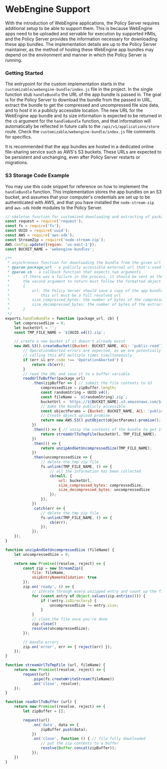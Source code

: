 # WebEngine Support

With the introduction of WebEngine applications, the Policy Server requires additional setup to be able to support them. This is because WebEngine apps need to be uploaded and servable for execution by supported HMIs, and the Policy Server provides the information necessary for downloading these app bundles. The implementation details are up to the Policy Server maintainer, as the method of hosting these WebEngine app bundles may depend on the environment and manner in which the Policy Server is running. 

### Getting Started
The entrypoint for the custom implementation starts in the `customizable/webengine-bundle/index.js` file in the project. In the single function stub `handleBundle` the URL of the app bundle is passed in. The goal is for the Policy Server to download the bundle from the passed in URL, extract the bundle to get the compressed and uncompressed file size data, and to host it in a publicly accessible location. The new URL for the WebEngine app bundle and its size information is expected to be returned in the `cb` argument for the `handleBundle` function, and that information will automatically be reflected in future calls to the `/api/v1/applications/store` route. Check the `customizable/webengine-bundle/index.js` file comments for specifics.

It is recommended that the app bundles are hosted in a dedicated online file-sharing service such as AWS's S3 buckets. These URLs are expected to be persistent and unchanging, even after Policy Server restarts or migrations. 

### S3 Storage Code Example
You may use this code snippet for reference on how to implement the `handleBundle` function. This implementation stores the app bundles on an S3 bucket, and assumes that your computer's credentials are set up to be authenticated with AWS, and that you have installed the `node-stream-zip` and `aws-sdk` node modules to the Policy Server.

```js
// skeleton function for customized downloading and extracting of package information
const request = require('request');
const fs = require('fs');
const UUID = require('uuid');
const AWS = require('aws-sdk');
const StreamZip = require('node-stream-zip');
AWS.config.update({region: 'us-east-1'});
const BUCKET_NAME = 'webengine-bundles';

/**
 * asynchronous function for downloading the bundle from the given url and extracting its size information
 * @param package_url - a publicly accessible external url that's used to download the bundle onto the Policy Server
 * @param cb - a callback function that expects two arguments
 *      if there was a failure in the process, it should be sent as the first argument. the Policy Server will log it
 *      the second argument to return must follow the formatted object below
 *      {
 *          url: the Policy Server should save a copy of the app bundle somewhere publicly accessible
 *              this url must be a full resolved url
 *          size_compressed_bytes: the number of bytes of the compressed downloaded bundle
 *          size_decompressed_bytes: the number of bytes of the extracted downloaded bundle
 *      }
 */
exports.handleBundle = function (package_url, cb) {
    let compressedSize = 0;
    let bucketUrl = '';
    const TMP_FILE_NAME = `${UUID.v4()}.zip`;

    // create a new bucket if it doesn't already exist
    new AWS.S3().createBucket({Bucket: BUCKET_NAME, ACL: 'public-read'}, err => {
        // OperationAborted errors are expected, as we are potentially 
        // calling this API multiple times simultaneously
        if (err && err.code !== 'OperationAborted') {
            return cb(err);
        }
        // read the URL and save it to a buffer variable
        readUrlToBuffer(package_url)
            .then(zipBuffer => { // submit the file contents to S3
                compressedSize = zipBuffer.length;
                const randomString = UUID.v4();
                const fileName = `${randomString}.zip`;
                bucketUrl = `https://${BUCKET_NAME}.s3.amazonaws.com/${fileName}`;
                // make the bundle publicly accessible
                const objectParams = {Bucket: BUCKET_NAME, ACL: 'public-read', Key: fileName, Body: zipBuffer};
                // Create object upload promise
                return new AWS.S3().putObject(objectParams).promise();
            })
            .then(() => { // unzip the contents of the bundle to get its uncompressed data information
                return streamUrlToTmpFile(bucketUrl, TMP_FILE_NAME);
            })
            .then(() => {
                return unzipAndGetUncompressedSize(TMP_FILE_NAME);
            })
            .then(uncompressedSize => {
                // delete the tmp zip file
                fs.unlink(TMP_FILE_NAME, () => {
                    // all the information has been collected
                    cb(null, {
                        url: bucketUrl,
                        size_compressed_bytes: compressedSize,
                        size_decompressed_bytes: uncompressedSize
                    });
                });
            })
            .catch(err => {
                // delete the tmp zip file
                fs.unlink(TMP_FILE_NAME, () => {
                    cb(err);
                });
            });
    });
}

function unzipAndGetUncompressedSize (fileName) {
    let uncompressedSize = 0;

    return new Promise((resolve, reject) => {
        const zip = new StreamZip({
            file: fileName,
            skipEntryNameValidation: true
        });
        zip.on('ready', () => {
            // iterate through every unzipped entry and count up the file sizes
            for (const entry of Object.values(zip.entries())) {
                if (!entry.isDirectory) {
                    uncompressedSize += entry.size;
                }
            }
            // close the file once you're done
            zip.close()
            resolve(uncompressedSize);
        });

        // Handle errors
        zip.on('error', err => { reject(err) });
    });
}

function streamUrlToTmpFile (url, fileName) {
    return new Promise((resolve, reject) => {
        request(url)
            .pipe(fs.createWriteStream(fileName))
            .on('close', resolve);
    });
}

function readUrlToBuffer (url) {
    return new Promise((resolve, reject) => {
        let zipBuffer = [];

        request(url)
            .on('data', data => {
                zipBuffer.push(data);
            })
            .on('close', function () { // file fully downloaded
                // put the zip contents to a buffer 
                resolve(Buffer.concat(zipBuffer));
            });
    })
}

```